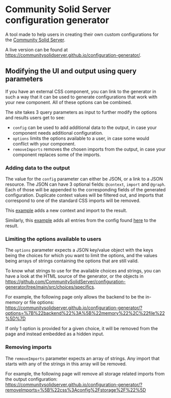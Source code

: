 # Community Solid Server configuration generator

A tool made to help users in creating their own custom configurations for the 
[Community Solid Server](https://github.com/CommunitySolidServer/CommunitySolidServer).

A live version can be found at <https://communitysolidserver.github.io/configuration-generator/>.

## Modifying the UI and output using query parameters

If you have an external CSS component, you can link to the generator in such a way
that it can be used to generate configurations that work with your new component.
All of these options can be combined.

The site takes 3 query parameters as input to further modify the options and results users get to see:
  * `config` can be used to add additional data to the output, in case your component needs additional configuration.
  * `options` limits the options available to a user, in case some would conflict with your component.
  * `removeImports` removes the chosen imports from the output, in case your component replaces some of the imports.

### Adding data to the output

The value for the `config` parameter can either be JSON, or a link to a JSON resource.
The JSON can have 3 optional fields: `@context`, `import` and `@graph`.
Each of those will be appended to the corresponding fields of the generated configuration.
Duplicate context values will be filtered out,
and imports that correspond to one of the standard CSS imports will be removed.

This [example](https://communitysolidserver.github.io/configuration-generator/?config=%7B%0A%20%20%22%40context%22%3A%20%20%22https%3A%2F%2Flinkedsoftwaredependencies.org%2Fbundles%2Fnpm%2Fhello-world-module%2F%5E5.0.0%2Fcomponents%2Fcontext.jsonld%22%2C%0A%20%20%22import%22%3A%20%5B%20%20%22hello-world%3Aconfig%2Fhello-world.json%22%20%5D%0A%7D%0A)
adds a new context and import to the result.

Similarly, this [example](https://communitysolidserver.github.io/configuration-generator/?config=https%3A%2F%2Fraw.githubusercontent.com%2FCommunitySolidServer%2Fhello-world-component%2Fmain%2Fhello-world-file.json)
adds all entries from the config found [here](https://raw.githubusercontent.com/CommunitySolidServer/hello-world-component/main/hello-world-file.json)
to the result.

### Limiting the options available to users

The `options` parameter expects a JSON key/value object with the keys being the choices for which you want to limit the options,
and the values being arrays of strings containing the options that are still valid.

To know what strings to use for the available choices and strings, you can have a look at the HTML source of the generator, 
or the objects in <https://github.com/CommunitySolidServer/configuration-generator/tree/main/src/choices/specifics>.

For example, the following page only allows the backend to be the in-memory or file options:
<https://communitysolidserver.github.io/configuration-generator/?options=%7B%22backend%22%3A%5B%22memory%22%2C%22file%22%5D%7D>

If only 1 option is provided for a given choice, it will be removed from the page and instead embedded as a hidden input.

### Removing imports

The `removeImports` parameter expects an array of strings. Any import that starts with any of the strings in this array will be removed.

For example, the following page will remove all storage related imports from the output configuration:
<https://communitysolidserver.github.io/configuration-generator/?removeImports=%5B%22css%3Aconfig%2Fstorage%2F%22%5D>
